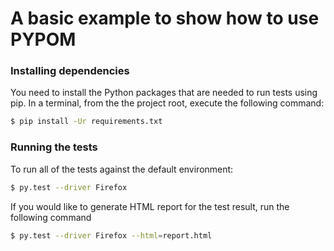 # A basic example to show how to use PYPOM

### Installing dependencies
You need to install the Python packages that are needed to run tests using pip. In a
terminal, from the the project root, execute the following command:

```bash
$ pip install -Ur requirements.txt
```

### Running the tests
To run all of the tests against the default environment:

```bash
$ py.test --driver Firefox
```

If you would like to generate HTML report for the test result, run the following command

```bash
$ py.test --driver Firefox --html=report.html
```
